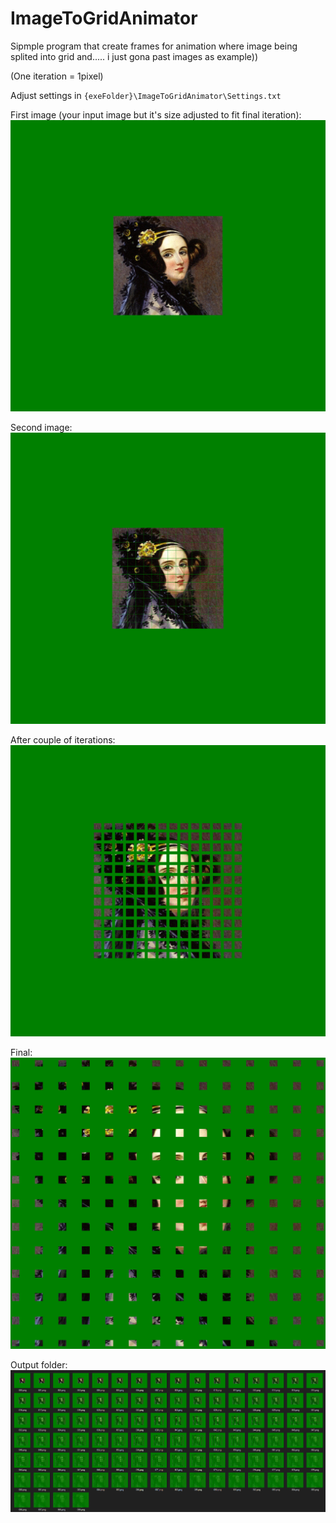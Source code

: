# ImageToGridAnimator

Sipmple program that create frames for animation where image being splited into grid and..... i just gona past images as example))

(One iteration = 1pixel)

Adjust settings in `{exeFolder}\ImageToGridAnimator\Settings.txt`

First image (your input image but it's size adjusted to fit final iteration):
![1](Images/01.png)

Second image:
![2](Images/02.png)

After couple of iterations:
![3](Images/03.png)

Final:
![4](Images/04.png)

Output folder:
![5](Images/exp.png)
